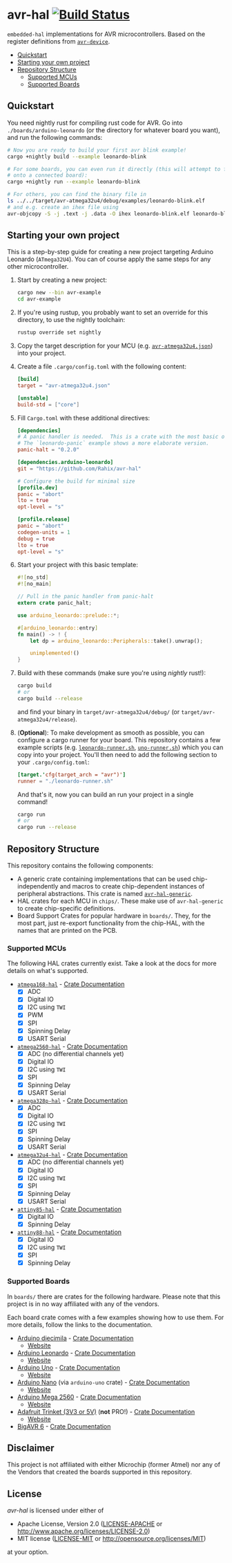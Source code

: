 avr-hal [![Build Status](https://travis-ci.com/Rahix/avr-hal.svg?branch=master)](https://travis-ci.com/Rahix/avr-hal)
=======
`embedded-hal` implementations for AVR microcontrollers.  Based on the register definitions from [`avr-device`](https://github.com/Rahix/avr-device).

- [Quickstart](#quickstart)
- [Starting your own project](#starting-your-own-project)
- [Repository Structure](#repository-structure)
  - [Supported MCUs](#supported-mcus)
  - [Supported Boards](#supported-boards)

## Quickstart
You need nightly rust for compiling rust code for AVR.  Go into `./boards/arduino-leonardo` (or the directory for whatever board you want), and run the following commands:
```bash
# Now you are ready to build your first avr blink example!
cargo +nightly build --example leonardo-blink

# For some boards, you can even run it directly (this will attempt to flash it
# onto a connected board):
cargo +nightly run --example leonardo-blink

# For others, you can find the binary file in
ls ../../target/avr-atmega32u4/debug/examples/leonardo-blink.elf
# and e.g. create an ihex file using
avr-objcopy -S -j .text -j .data -O ihex leonardo-blink.elf leonardo-blink.hex
```

## Starting your own project
This is a step-by-step guide for creating a new project targeting Arduino Leonardo (`ATmega32U4`).  You can of course apply the same steps for any other microcontroller.

1. Start by creating a new project:
   ```bash
   cargo new --bin avr-example
   cd avr-example
   ```
2. If you're using rustup, you probably want to set an override for this directory, to use the nightly toolchain:
   ```bash
   rustup override set nightly
   ```
3. Copy the target description for your MCU (e.g. [`avr-atmega32u4.json`](avr-specs/avr-atmega32u4.json)) into your project.
4. Create a file `.cargo/config.toml` with the following content:
   ```toml
   [build]
   target = "avr-atmega32u4.json"

   [unstable]
   build-std = ["core"]
   ```
5. Fill `Cargo.toml` with these additional directives:
   ```toml
   [dependencies]
   # A panic handler is needed.  This is a crate with the most basic one.
   # The `leonardo-panic` example shows a more elaborate version.
   panic-halt = "0.2.0"

   [dependencies.arduino-leonardo]
   git = "https://github.com/Rahix/avr-hal"

   # Configure the build for minimal size
   [profile.dev]
   panic = "abort"
   lto = true
   opt-level = "s"

   [profile.release]
   panic = "abort"
   codegen-units = 1
   debug = true
   lto = true
   opt-level = "s"
   ```
6. Start your project with this basic template:
   ```rust
   #![no_std]
   #![no_main]

   // Pull in the panic handler from panic-halt
   extern crate panic_halt;

   use arduino_leonardo::prelude::*;

   #[arduino_leonardo::entry]
   fn main() -> ! {
       let dp = arduino_leonardo::Peripherals::take().unwrap();

       unimplemented!()
   }
   ```
7. Build with these commands (make sure you're using _nightly_ rust!):
   ```bash
   cargo build
   # or
   cargo build --release
   ```
   and find your binary in `target/avr-atmega32u4/debug/` (or `target/avr-atmega32u4/release`).

8. (**Optional**): To make development as smooth as possible, you can configure a cargo runner for your board.  This repository contains a few example scripts (e.g. [`leonardo-runner.sh`][leonardo-runner], [`uno-runner.sh`][uno-runner]) which you can copy into your project.  You'll then need to add the following section to your `.cargo/config.toml`:
   ```toml
   [target.'cfg(target_arch = "avr")']
   runner = "./leonardo-runner.sh"
   ```
   And that's it, now you can build an run your project in a single command!
   ```bash
   cargo run
   # or
   cargo run --release
   ```

[leonardo-runner]: ./boards/arduino-leonardo/leonardo-runner.sh
[uno-runner]: ./boards/arduino-uno/uno-runner.sh

## Repository Structure
This repository contains the following components:
* A generic crate containing implementations that can be used chip-independently and macros to create chip-dependent instances of peripheral abstractions.  This crate is named [`avr-hal-generic`](./avr-hal-generic).
* HAL crates for each MCU in `chips/`.  These make use of `avr-hal-generic` to create chip-specific definitions.
* Board Support Crates for popular hardware in `boards/`.  They, for the most part, just re-export functionality from the chip-HAL, with the names that are printed on the PCB.

### Supported MCUs
The following HAL crates currently exist.  Take a look at the docs for more details on what's supported.

* [`atmega168-hal`](./chips/atmega168-hal) - [Crate Documentation](https://rahix.github.io/avr-hal/atmega168_hal)
  - [x] ADC
  - [x] Digital IO
  - [x] I2C using `TWI`
  - [x] PWM
  - [x] SPI
  - [x] Spinning Delay
  - [x] USART Serial
* [`atmega2560-hal`](./chips/atmega2560-hal) - [Crate Documentation](https://rahix.github.io/avr-hal/atmega2560_hal)
  - [x] ADC (no differential channels yet)
  - [x] Digital IO
  - [x] I2C using `TWI`
  - [x] SPI
  - [x] Spinning Delay
  - [x] USART Serial
* [`atmega328p-hal`](./chips/atmega328p-hal) - [Crate Documentation](https://rahix.github.io/avr-hal/atmega328p_hal)
  - [x] ADC
  - [x] Digital IO
  - [x] I2C using `TWI`
  - [x] SPI
  - [x] Spinning Delay
  - [x] USART Serial
* [`atmega32u4-hal`](./chips/atmega32u4-hal) - [Crate Documentation](https://rahix.github.io/avr-hal/atmega32u4_hal)
  - [x] ADC (no differential channels yet)
  - [x] Digital IO
  - [x] I2C using `TWI`
  - [x] SPI
  - [x] Spinning Delay
  - [x] USART Serial
* [`attiny85-hal`](./chips/attiny85-hal) - [Crate Documentation](https://rahix.github.io/avr-hal/attiny85_hal)
  - [x] Digital IO
  - [x] Spinning Delay
* [`attiny88-hal`](./chips/attiny88-hal) - [Crate Documentation](https://rahix.github.io/avr-hal/attiny88_hal)
  - [x] Digital IO
  - [x] I2C using `TWI`
  - [x] SPI
  - [x] Spinning Delay

### Supported Boards
In `boards/` there are crates for the following hardware.  Please note that this project is in no way affiliated with any of the vendors.

Each board crate comes with a few examples showing how to use them.  For more details, follow the links to the documentation.

* [Arduino diecimila](./boards/arduino-diecimila) - [Crate Documentation](https://rahix.github.io/avr-hal/arduino_diecimila)
  - [Website](https://www.arduino.cc/en/Main/Arduino_BoardDiecimila)
* [Arduino Leonardo](./boards/arduino-leonardo) - [Crate Documentation](https://rahix.github.io/avr-hal/arduino_leonardo)
  - [Website](https://www.arduino.cc/en/Main/Arduino_BoardLeonardo)
* [Arduino Uno](./boards/arduino-uno) - [Crate Documentation](https://rahix.github.io/avr-hal/arduino_uno)
  - [Website](https://store.arduino.cc/usa/arduino-uno-rev3)
* [Arduino Nano](./boards/arduino-uno) (via `arduino-uno` crate) - [Crate Documentation](https://rahix.github.io/avr-hal/arduino_uno)
  - [Website](https://store.arduino.cc/arduino-nano)
* [Arduino Mega 2560](./boards/arduino-mega2560) - [Crate Documentation](https://rahix.github.io/avr-hal/arduino_mega2560)
  - [Website](http://arduino.cc/en/Main/ArduinoBoardMega2560)
* [Adafruit Trinket (3V3 or 5V)](./boards/trinket) (**not** PRO!) - [Crate Documentation](https://rahix.github.io/avr-hal/trinket)
  - [Website](https://learn.adafruit.com/introducing-trinket)
* [BigAVR 6](./boards/bigavr6) - [Crate Documentation](https://rahix.github.io/avr-hal/bigavr6)

## Disclaimer
This project is not affiliated with either Microchip (former Atmel) nor any of the Vendors that created the boards supported in this repository.

## License
*avr-hal* is licensed under either of

 * Apache License, Version 2.0 ([LICENSE-APACHE](LICENSE-APACHE) or http://www.apache.org/licenses/LICENSE-2.0)
 * MIT license ([LICENSE-MIT](LICENSE-MIT) or http://opensource.org/licenses/MIT)

at your option.
